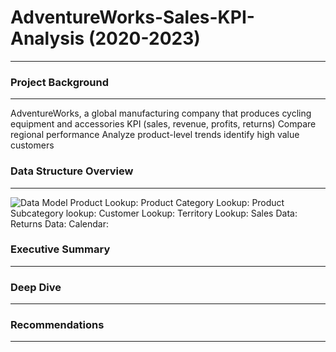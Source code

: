 # AdventureWorks-Sales-KPI-Analysis (2020-2023)
___
### Project Background
___
AdventureWorks, a global manufacturing company that produces cycling equipment and accessories
KPI (sales, revenue, profits, returns)
Compare regional performance
Analyze product-level trends
identify high value customers

### Data Structure Overview
___
![Data Model](Bike-Store-Sales-KPI-Analysis/Data-Model.jpg)
Product Lookup:
Product Category Lookup:
Product Subcategory lookup:
Customer Lookup:
Territory Lookup:
Sales Data:
Returns Data:
Calendar:
### Executive Summary
___

### Deep Dive
___

### Recommendations
___
